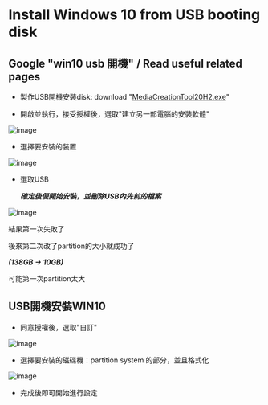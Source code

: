 # Install Windows 10 from USB booting disk

## Google "win10 usb 開機" / Read useful related pages

* 製作USB開機安裝disk: download "[MediaCreationTool20H2.exe](https://www.microsoft.com/zh-tw/software-download/windows10)"

* 開啟並執行，接受授權後，選取"建立另一部電腦的安裝軟體"

![image](https://user-images.githubusercontent.com/84267907/118396427-13da2800-b682-11eb-82f3-a1e2003f5346.png)

* 選擇要安裝的裝置

![image](https://user-images.githubusercontent.com/84267907/118396450-2eac9c80-b682-11eb-926e-30c829e874d3.png)

* 選取USB

  ***確定後便開始安裝，並刪除USB內先前的檔案***
  
![image](https://user-images.githubusercontent.com/84267907/118396471-4552f380-b682-11eb-9927-f2bd3581fc9f.png)

結果第一次失敗了

後來第二次改了partition的大小就成功了

***(138GB → 10GB)***

可能第一次partition太大

## USB開機安裝WIN10

* 同意授權後，選取"自訂"

![image](https://user-images.githubusercontent.com/84267907/118667799-e37fbe80-b826-11eb-9c2a-ece4a0b49cde.png)

* 選擇要安裝的磁碟機：partition system 的部分，並且格式化

![image](https://user-images.githubusercontent.com/84267907/118668033-145ff380-b827-11eb-9ed3-c55c0de2178d.png)
* 完成後即可開始進行設定
